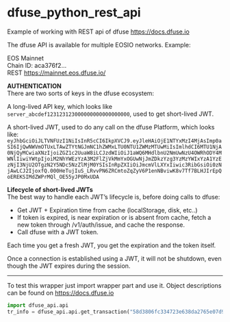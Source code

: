 # dfuse_python_rest_api
Example of working with REST api of dfuse https://docs.dfuse.io

The dfuse API is available for multiple EOSIO networks. Example:      

EOS Mainnet    
Chain ID: aca376f2...    
REST	https://mainnet.eos.dfuse.io/

**AUTHENTICATION**   
There are two sorts of keys in the dfuse ecosystem:

A long-lived API key, which looks like ```server_abcdef123123123000000000000000000```, used to get short-lived JWT.

A short-lived JWT, used to do any call on the dfuse Platform, which looks like: ```eyJhbGciOiJLTVNFUzI1NiIsInR5cCI6IkpXVCJ9.eyJleHAiOjE1NTYxMzI4MjAsImp0aSI6IjQwNWVmOTUxLTAwZTYtNGJmNC1hZWMxLTU0NTU1ZWMzMTUwMiIsImlhdCI6MTU1NjA0NjQyMCwiaXNzIjoiZGZ1c2UuaW8iLCJzdWIiOiJ1aWQ6MHdlbnU2NmUwNzU4OWRhODY4MWNlIiwiYWtpIjoiM2NhYWEzYzA3M2FlZjVkMmYxOGUwNjJmZDkzYzg3YzMzYWIxYzA1YzEzNjI3NjU2OTgzN2Y5NDc5NzZlMjM0YSIsInRpZXIiOiJmcmVlLXYxIiwic3RibGsiOi0zNjAwLCJ2IjoxfQ.000HeTujIuS_LRvvPN6ZRCmtoZqZyV6P1enNBviwK8v7Tf7BLHJIrEpQoEREKSIMdZWPrMQl_OE55yJP0MxUDA```


**Lifecycle of short-lived JWTs**   
The best way to handle each JWT’s lifecycle is, before doing calls to dfuse:   
* Get JWT + Expiration time from cache (localStorage, disk, etc..)
* If token is expired, is near expiration or is absent from cache, fetch a new token through /v1/auth/issue, and cache the response.
* Call dfuse with a JWT token.    

Each time you get a fresh JWT, you get the expiration and the token itself.  

Once a connection is established using a JWT, it will not be shutdown, even though the JWT expires during the session.

------
To test this wrapper just import wrapper part and use it. Object descriptions can be found on https://docs.dfuse.io   
```python
import dfuse_api.api
tr_info = dfuse_api.api.get_transaction("58d3806fc334723e638da2765e07d9f7154df00a75bf51bd6f5aa861c41aa968")
```

